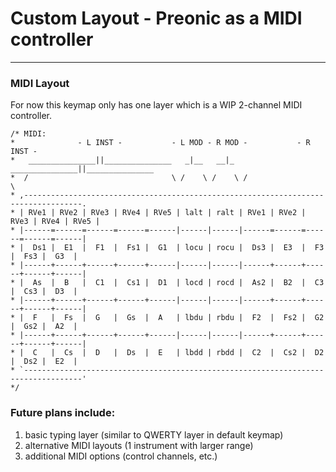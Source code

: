 
# Custom Layout - Preonic as a MIDI controller

---

### MIDI Layout

For now this keymap only has one layer which is a WIP 2-channel MIDI controller.

    /* MIDI:
    *              - L INST -           - L MOD - R MOD -           - R INST -
    *   _______________||_______________   _|__   __|_   _______________||_______________
    *  /                                \ /    \ /    \ /                                \
    * ,-----------------------------------------------------------------------------------.
    * | RVe1 | RVe2 | RVe3 | RVe4 | RVe5 | lalt | ralt | RVe1 | RVe2 | RVe3 | RVe4 | RVe5 |
    * |------=------=------=------=------|------|------|------=------=------=------=------|
    * |  Ds1 |  E1  |  F1  |  Fs1 |  G1  | locu | rocu |  Ds3 |  E3  |  F3  |  Fs3 |  G3  |
    * |------+------+------+------+------|------|------|------+------+------+------+------|
    * |  As  |  B   |  C1  |  Cs1 |  D1  | locd | rocd |  As2 |  B2  |  C3  |  Cs3 |  D3  |
    * |------+------+------+------+------|------|------|------+------+------+------+------|
    * |  F   |  Fs  |  G   |  Gs  |  A   | lbdu | rbdu |  F2  |  Fs2 |  G2  |  Gs2 |  A2  |
    * |------+------+------+------+------|------|------|------+------+------+------+------|
    * |  C   |  Cs  |  D   |  Ds  |  E   | lbdd | rbdd |  C2  |  Cs2 |  D2  |  Ds2 |  E2  |
    * `-----------------------------------------------------------------------------------'
    */

### Future plans include:

  1. basic typing layer (similar to QWERTY layer in default keymap)
  1. alternative MIDI layouts (1 instrument with larger range)
  1. additional MIDI options (control channels, etc.)
